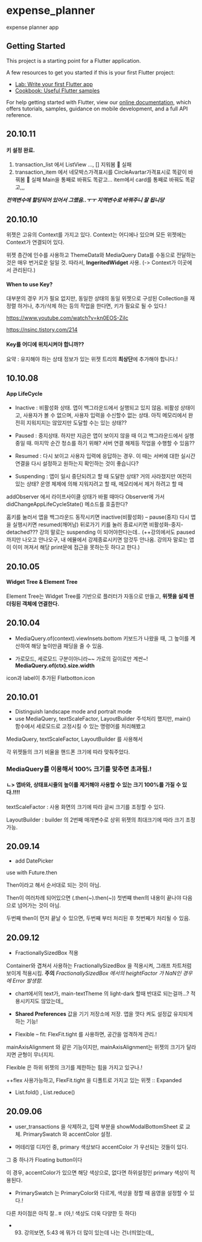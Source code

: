 # expense_planner

expense planner app

## Getting Started

This project is a starting point for a Flutter application.

A few resources to get you started if this is your first Flutter project:

- [Lab: Write your first Flutter app](https://flutter.dev/docs/get-started/codelab)
- [Cookbook: Useful Flutter samples](https://flutter.dev/docs/cookbook)

For help getting started with Flutter, view our
[online documentation](https://flutter.dev/docs), which offers tutorials,
samples, guidance on mobile development, and a full API reference.
## 20.10.11
#### 키 설정 완료.
1. transaction_list 에서 ListView …, <Widget>[] 지워봄  실패
2. transaction_item 에서 네모박스가격표시를 CircleAvartar가격표시로 똑같이 바꿔봄  실패
Main을 통째로 바꿔도 똑같고…
item에서 card를 통째로 바꿔도 똑같고,,,

***전역변수에 할당되어 있어서 그랬음..ㅜㅜ 지역변수로 바꿔주니 잘 됩니당***

## 20.10.10
위젯은 고유의 Context를 가지고 있다. Context는 어디에나 있으며 모든 위젯에는 Context가 연결되어 있다.

위젯 층간에 인수를 사용하고 ThemeData와 MediaQuery Data를 수동으로 전달하는 것은 매우 번거로운 일일 것.
따라서, **IngeritedWidget** 사용. (-> Context가 이곳에서 관리된다.)


#### When to use Key?

대부분의 경우 키가 필요 없지만,
동일한 상태의 동일 위젯으로 구성된 Collection을 재정렬 하거나, 추가/삭제 하는 등의 작업을 한다면, 키가 필요로 될 수 있다.!

<https://www.youtube.com/watch?v=kn0EOS-ZiIc>

<https://nsinc.tistory.com/214>

#### Key를 어디에 위치시켜야 합니까??
요약 : 유지해야 하는 상태 정보가 있는 위젯 트리의 **최상단**에 추가해야 합니다.!

## 10.10.08

#### App LifeCycle

- Inactive : 비활성화 상태.
앱이 백그라운드에서 실행되고 있지 않음. 비활성 상태이고, 사용자가 볼 수 없으며, 사용자 입력을 수신할수 없는 상태.
아직 메모리에서 완전히 지워지지는 않았지만 도달할 수는 있는 상태??

- Paused : 중지상태.
하지만 지금은 앱이 보이지 않을 때 이고 백그라운드에서 실행중일 때.
마지막 순간 청소를 하기 위해? 서버 연결 해제등 작업을 수행할 수 있음??

- Resumed : 다시 보이고 사용자 입력에 응답하는 경우.
이 때는 서버에 대한 실시간 연결을 다시 설정하고 원하는지 확인하는 것이 좋습니다?

- Suspending : 앱이 일시 중단되려고 할 때 도달한 상태? 거의 사라졌지만 여전히 있는 상태?
운영 체제에 의해 지워지려고 할 때, 메모리에서 제거 하려고 할 때

addObserver 에서 라이프사이클 상태가 바뀔 때마다 Observer에 가서
didChangeAppLifeCycleState()  메소드를 호출한다?

홈키를 눌러서 앱을 백그라운드 동작시키면 inactive(비활성화) – pause(중지)
다시 앱을 실행시키면 resumed(깨어남)
뒤로가기 키를 눌러 종료시키면 비활성화-중지-detached???
강의 말로는 suspending 이 되어야한다는데..
(++강의에서도 paused까지만 나오고 안나오구, 내 에뮬에서 강제종료시키면 암것두 안나옴.
강의자 말로는 앱이 이미 꺼져서 해당 print문에 접근을 못하는듯 하다고 한다.)

## 20.10.05

#### Widget Tree & Element Tree
Element Tree는 Widget Tree를 기반으로 플러터가 자동으로 만들고, **위젯을 실제 렌더링된 객체에 연결한다.**

## 20.10.04

- MediaQuery.of(context).viewInsets.bottom
키보드가 나왔을 때, 그 높이를 계산하여 해당 높이만큼 패딩을 줄 수 있음.

- 가로모드, 세로모드 구분이아니라~~ 가로의 길이로만 계싼~!  **MediaQuery.of(ctx).size.width**

icon과 label이 추가된 Flatbotton.icon

## 20.10.01
- Distinguish landscape mode and portrait mode
- use MediaQuery, textScaleFactor, LayoutBuilder
주석처리 했지만, main() 함수에서 세로모드로 고정시킬 수 있는 명령어를 처리해봤고

MediaQuery, textScaleFactor, LayoutBuilder 를 사용해서

각 위젯들의 크기 비율을 핸드폰 크기에 따라 맞춰주었다.

### **MediaQuery를 이용해서 100% 크기를 맞추면 초과됨.!**

####  ㄴ> 앱바와, 상태표시줄의 높이를 제거해야 사용할 수 있는 크기 100%를 가질 수 있다.!!!!

textScaleFactor : 사용 화면의 크기에 따라 글씨 크기를 조정할 수 있다.

LayoutBuilder : builder 의 2번째 매개변수로 상위 위젯의 최대크기에 따라 크기 조정 가능.

## 20.09.14
- add DatePicker

use with Future.then

Then이라고 해서 순서대로 되는 것이 아님.

Then이 여러차례 되어있으면 (.then(~).then(~)) 첫번쨰 then의 내용이 끝나야 다음으로 넘어가는 것이 아님.

두번째 then이 먼저 끝날 수 있으면, 두번째 부터 처리된 후 첫번째가 처리될 수 있음.


## 20.09.12
- FractionallySizedBox 적용

Container와 겹쳐서 사용하는 FractionallySizedBox 을 적용시켜, 그래프 차트처럼 보이게 적용시킴.
**주의** _FractionallySizedBox 에서의 heightFactor 가 NaN인 경우에 Error 발생함._

- chart에서의 text가, main-textTheme 의 light-dark 할때 반대로 되는걸까...? 적용시키지도 않았는데,,

- **Shared Preferences** 값을 기기 저장소에 저장. 앱을 껏다 켜도 설정값 유지되게 하는 기능!

- Flexible – fit: FlexFit.tight 를 사용하면, 공간을 엄격하게 관리.!

mainAxisAlignment 와 같은 기능이지만, mainAxisAlignment는 위젯의 크기가 달라지면 균형이 무너지지.

Flexible 은 하위 위젯의 크기를 제한하는 힘을 가지고 있구나.!

++flex 사용가능하고, FlexFit.tight 을 디폴트로 가지고 있는 위젯 :: Expanded


- List.fold() , List.reduce()

## 20.09.06
- user_transactions 을 삭제하고,
입력 부분을 showModalBottomSheet 로 교체.
PrimarySwatch 와 accentColor 설정.

- 머테리얼 디자인 중, primary 색상보다 accentColor 가 우선되는 것들이 있다.

그 중 하나가 Floating button이다

이 경우, accentColor가 있으면 해당 색상으로, 없다면 하위설정인 primary 색상이 적용된다.

- PrimarySwatch 는 PrimaryColor와 다르게, 색상을 정할 때 음영을 설정할 수 있다.!

다른 차이점은 아직 잘..ㅎ  (아,! 색상도 더욱 다양한 듯 하다)

- 93. 강의보면, 5:43 에 뭐가 더 많이 있는데 나는 건너띄었는데,,

